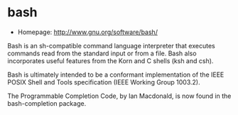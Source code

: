# bash

* Homepage: http://www.gnu.org/software/bash/

Bash is an sh-compatible command language interpreter that executes
 commands read from the standard input or from a file.  Bash also
 incorporates useful features from the Korn and C shells (ksh and csh).

 Bash is ultimately intended to be a conformant implementation of the
 IEEE POSIX Shell and Tools specification (IEEE Working Group 1003.2).

 The Programmable Completion Code, by Ian Macdonald, is now found in
 the bash-completion package.
